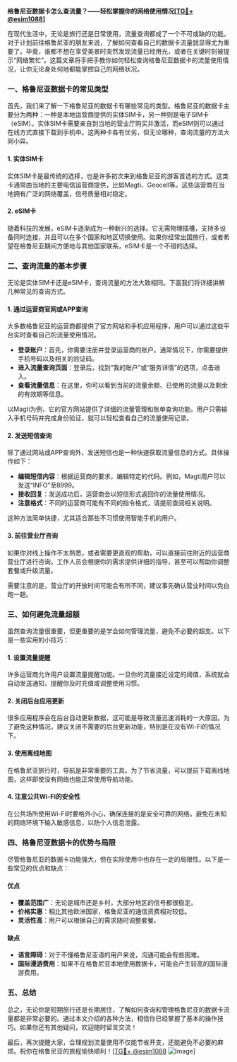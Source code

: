 **格鲁尼亚数据卡怎么查流量？——轻松掌握你的网络使用情况[[TG💪+ @esim1088](https://t.me/s/esim1088)]**

在现代生活中，无论是旅行还是日常使用，流量查询都成了一个不可或缺的功能。对于计划前往格鲁尼亚的朋友来说，了解如何查看自己的数据卡流量就显得尤为重要了。毕竟，谁都不想在享受美景时突然发现流量已经用光，或者在关键时刻被提示“网络繁忙”。这篇文章将手把手教你如何轻松查询格鲁尼亚数据卡的流量使用情况，让你无论身处何地都能掌控自己的网络状况。

### **一、格鲁尼亚数据卡的常见类型**

首先，我们来了解一下格鲁尼亚的数据卡有哪些常见的类型。格鲁尼亚的数据卡主要分为两种：一种是本地运营商提供的实体SIM卡，另一种则是电子SIM卡（eSIM）。实体SIM卡需要亲自到当地的营业厅购买并激活，而eSIM则可以通过在线方式直接下载到手机中。这两种卡各有优劣，但无论哪种，查询流量的方法大同小异。

#### **1. 实体SIM卡**
实体SIM卡是最传统的选择，也是许多初次来到格鲁尼亚的游客首选的方式。这类卡通常由当地的主要电信运营商提供，比如Magti、Geocell等。这些运营商在当地拥有广泛的网络覆盖，信号质量相对稳定。

#### **2. eSIM卡**
随着科技的发展，eSIM卡逐渐成为一种新兴的选择。它无需物理插槽，支持多设备同时连接，并且可以在多个国家和地区切换使用。如果你经常出国旅行，或者希望在格鲁尼亚期间方便地与其他国家联系，eSIM卡是一个不错的选择。

### **二、查询流量的基本步骤**

无论是实体SIM卡还是eSIM卡，查询流量的方法大致相同。下面我们将详细讲解几种常见的查询方式。

#### **1. 通过运营商官网或APP查询**
大多数格鲁尼亚的运营商都提供了官方网站和手机应用程序，用户可以通过这些平台实时查看自己的流量使用情况。

- **登录账户**：首先，你需要注册并登录运营商的账户。通常情况下，你需要提供手机号码以及相关的验证码。
- **进入流量查询页面**：登录后，找到“我的账户”或“服务详情”的选项，点击进入。
- **查看流量信息**：在这里，你可以看到当前的流量余额、已使用的流量以及剩余的有效期等信息。

以Magti为例，它的官方网站提供了详细的流量管理和账单查询功能。用户只需输入手机号码并完成身份验证，就可以轻松查看自己的流量使用记录。

#### **2. 发送短信查询**
除了通过网站或APP查询外，发送短信也是一种快速获取流量信息的方式。具体操作如下：

- **编辑短信内容**：根据运营商的要求，编辑特定的代码。例如，Magti用户可以发送“INFO”至8999。
- **接收回复**：发送成功后，运营商会以短信形式返回你的流量使用情况。
- **注意格式**：不同的运营商可能有不同的指令格式，请提前查阅相关说明。

这种方法简单快捷，尤其适合那些不习惯使用智能手机的用户。

#### **3. 前往营业厅咨询**
如果你对线上操作不太熟悉，或者需要更直观的帮助，可以直接前往附近的运营商营业厅进行咨询。工作人员会根据你的需求提供详细的指导，甚至可以帮助你调整套餐或升级流量。

需要注意的是，营业厅的开放时间可能会有所不同，建议事先确认营业时间以免白跑一趟。

### **三、如何避免流量超额**

虽然查询流量很重要，但更重要的是学会如何管理流量，避免不必要的超支。以下是一些实用的小技巧：

#### **1. 设置流量提醒**
许多运营商允许用户设置流量提醒功能。一旦你的流量接近设定的阈值，系统就会自动发送通知，提醒你及时充值或调整使用习惯。

#### **2. 关闭后台应用更新**
很多应用程序会在后台自动更新数据，这可能是导致流量迅速消耗的一大原因。为了避免这种情况，建议关闭不需要的后台更新功能，特别是在没有Wi-Fi的情况下。

#### **3. 使用离线地图**
在格鲁尼亚旅行时，导航是非常重要的工具。为了节省流量，可以提前下载离线地图，这样即使没有网络也能正常使用导航功能。

#### **4. 注意公共Wi-Fi的安全性**
在公共场所使用Wi-Fi时要格外小心，确保连接的是安全可靠的网络。避免在未知的网络环境下输入敏感信息，以防个人信息泄露。

### **四、格鲁尼亚数据卡的优势与局限**

尽管格鲁尼亚的数据卡功能强大，但在实际使用中也存在一定的局限性。以下是一些常见的优点和缺点：

#### **优点**
- **覆盖范围广**：无论是城市还是乡村，大部分地区的信号都很稳定。
- **价格实惠**：相比其他欧洲国家，格鲁尼亚的通信资费相对较低。
- **灵活性高**：用户可以根据自己的需求随时调整套餐。

#### **缺点**
- **语言障碍**：对于不懂格鲁尼亚语的用户来说，沟通可能会有些困难。
- **国际漫游费用**：如果不在格鲁尼亚本地使用数据卡，可能会产生较高的国际漫游费用。

### **五、总结**

总之，无论你是短期旅行还是长期居住，了解如何查询和管理格鲁尼亚的数据卡流量都是非常必要的。通过本文介绍的各种方法，相信你已经掌握了基本的操作技巧。如果你还有其他疑问，欢迎随时留言交流！

最后，再次提醒大家，合理规划流量使用不仅能节省开支，还能避免不必要的麻烦。祝你在格鲁尼亚的旅程愉快顺利！[[TG💪+ @esim1088](https://t.me/s/esim1088) ![Image](https://i.postimg.cc/4NQfJmqS/Snipaste-2025-05-13-00-14-12.png)]